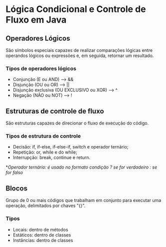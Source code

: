 # Lógica Condicional e Controle de Fluxo em Java
## Operadores Lógicos
São símbolos especiais capazes de realizar comparações lógicas entre operandos lógicos ou expressões e, em seguida, retornar um resultado.
### Tipos de operadores lógicos
- Conjunção (E ou AND) --> && 
- Disjunção (OU ou OR) --> ||
- Disjunção exclusiva (OU EXCLUSIVO ou XOR) --> ^
- Negação (NÃO ou NOT) --> !

## Estruturas de controle de fluxo
São estruturas capazes de direcionar o fluxo de execução do código.
### Tipos de estrutura de controle
- Decisão: if, if-else, if-else-if, switch e operador ternário;
- Repetição: or, while e do while;
- Interrupção: break, continue e return.

*_Operador ternário: é usado no formato condição ? se for verdadeiro : se for falso_

## Blocos
Grupo de 0 ou mais códigos que trabalham em conjunto para executar uma operação, delimitados por chaves "{}".

### Tipos
- Locais: dentro de métodos
- Estáticos: dentro de classes
- Instâncias: dentro de classes

